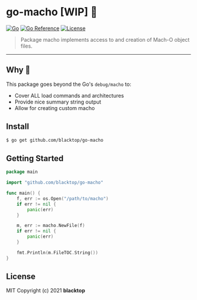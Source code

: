 # go-macho [WIP] 🚧

[![Go](https://github.com/blacktop/go-macho/workflows/Go/badge.svg?branch=master)](https://github.com/blacktop/go-macho/actions) [![Go Reference](https://pkg.go.dev/badge/github.com/blacktop/go-macho.svg)](https://pkg.go.dev/github.com/blacktop/go-macho) [![License](http://img.shields.io/:license-mit-blue.svg)](http://doge.mit-license.org)

> Package macho implements access to and creation of Mach-O object files.

---

## Why 🤔

This package goes beyond the Go's `debug/macho` to:

- Cover ALL load commands and architectures
- Provide nice summary string output
- Allow for creating custom macho

## Install

```bash
$ go get github.com/blacktop/go-macho
```

## Getting Started

```go
package main

import "github.com/blacktop/go-macho"

func main() {
    f, err := os.Open("/path/to/macho")
    if err != nil {
        panic(err)
    }

    m, err := macho.NewFile(f)
    if err != nil {
        panic(err)
    }

    fmt.Println(m.FileTOC.String())
}
```

## License

MIT Copyright (c) 2021 **blacktop**
